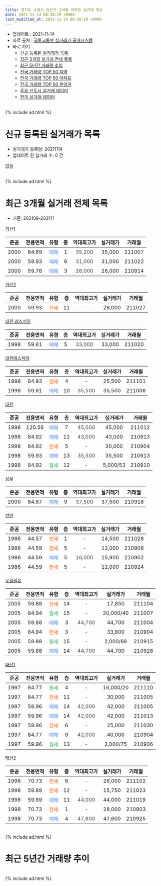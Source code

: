 ```yaml
---
title: 경기도 수원시 권선구 고색동 아파트 실거래 정보
date: 2021-11-14 06:38:29 +0900
last_modified_at: 2021-11-14 06:38:29 +0900
---
```


* 업데이트 : 2021-11-14
* 자료 출처 : [국토교통부 실거래가 공개시스템](http://rt.molit.go.kr)
* 바로 가기
    * [신규 등록된 실거래가 목록](#신규-등록된-실거래가-목록)
    * [최근 3개월 실거래 전체 목록](#최근-3개월-실거래-전체-목록)
    * [최근 5년간 거래량 추이](#최근-5년간-거래량-추이)
    * [전국 거래량 TOP 50 지역](https://inasie.github.io/apt-trade-info/최근-3개월-전국에서-가장-거래가-많이-발생한-지역)
    * [전국 거래량 TOP 50 아파트](https://inasie.github.io/apt-trade-info/최근-3개월-전국에서-가장-거래가-많이-발생한-아파트)
    * [전국 거래량 TOP 50 분양권](https://inasie.github.io/apt-trade-info/최근-3개월-전국에서-가장-거래가-많이-발생한-분양권)
    * [주요 신도시 실거래 데이터](https://inasie.github.io/apt-trade-info/주요-신도시)
    * [전국 실거래 데이터](https://inasie.github.io/apt-trade-info/전국)
<br>
{% include ad.html %}
<br>

# 신규 등록된 실거래가 목록
* 실거래가 등록일: 20211114
* 업데이트 된 실거래 수: 0 건

없음

<br>
{% include ad.html %}
<br>

# 최근 3개월 실거래 전체 목록
* 기준: 202109-202111


[거산1](https://search.naver.com/search.naver?query=%EA%B2%BD%EA%B8%B0%EB%8F%84+%EC%88%98%EC%9B%90%EC%8B%9C+%EA%B6%8C%EC%84%A0%EA%B5%AC+%EA%B3%A0%EC%83%89%EB%8F%99+%EA%B1%B0%EC%82%B01)

|준공|전용면적|유형|층|역대최고가|실거래가|거래월|
|:---:|:---:|:---:|:---:|:---:|:---:|:---:|
|2000|84.69|<span style="color:#4285f3">매매</span>|1|<span style="color:#444444">35,200</span>|35,000|211007|
|2000|59.93|<span style="color:#4285f3">매매</span>|6|<span style="color:#444444">31,000</span>|31,000|211022|
|2000|59.76|<span style="color:#4285f3">매매</span>|3|<span style="color:#444444">26,000</span>|26,000|210914|

[거산2](https://search.naver.com/search.naver?query=%EA%B2%BD%EA%B8%B0%EB%8F%84+%EC%88%98%EC%9B%90%EC%8B%9C+%EA%B6%8C%EC%84%A0%EA%B5%AC+%EA%B3%A0%EC%83%89%EB%8F%99+%EA%B1%B0%EC%82%B02)

|준공|전용면적|유형|층|역대최고가|실거래가|거래월|
|:---:|:---:|:---:|:---:|:---:|:---:|:---:|
|2000|59.93|<span style="color:#ff5a00">전세</span>|11|<span style="color:#444444">-</span>|26,000|211027|

[대원 레스피아](https://search.naver.com/search.naver?query=%EA%B2%BD%EA%B8%B0%EB%8F%84+%EC%88%98%EC%9B%90%EC%8B%9C+%EA%B6%8C%EC%84%A0%EA%B5%AC+%EA%B3%A0%EC%83%89%EB%8F%99+%EB%8C%80%EC%9B%90+%EB%A0%88%EC%8A%A4%ED%94%BC%EC%95%84)

|준공|전용면적|유형|층|역대최고가|실거래가|거래월|
|:---:|:---:|:---:|:---:|:---:|:---:|:---:|
|1998|59.61|<span style="color:#4285f3">매매</span>|5|<span style="color:#444444">33,000</span>|33,000|211020|

[대원레스피아](https://search.naver.com/search.naver?query=%EA%B2%BD%EA%B8%B0%EB%8F%84+%EC%88%98%EC%9B%90%EC%8B%9C+%EA%B6%8C%EC%84%A0%EA%B5%AC+%EA%B3%A0%EC%83%89%EB%8F%99+%EB%8C%80%EC%9B%90%EB%A0%88%EC%8A%A4%ED%94%BC%EC%95%84)

|준공|전용면적|유형|층|역대최고가|실거래가|거래월|
|:---:|:---:|:---:|:---:|:---:|:---:|:---:|
|1998|84.93|<span style="color:#ff5a00">전세</span>|4|<span style="color:#444444">-</span>|25,500|211101|
|1998|59.61|<span style="color:#4285f3">매매</span>|10|<span style="color:#444444">35,500</span>|35,500|211006|

[대한](https://search.naver.com/search.naver?query=%EA%B2%BD%EA%B8%B0%EB%8F%84+%EC%88%98%EC%9B%90%EC%8B%9C+%EA%B6%8C%EC%84%A0%EA%B5%AC+%EA%B3%A0%EC%83%89%EB%8F%99+%EB%8C%80%ED%95%9C)

|준공|전용면적|유형|층|역대최고가|실거래가|거래월|
|:---:|:---:|:---:|:---:|:---:|:---:|:---:|
|1998|120.56|<span style="color:#4285f3">매매</span>|7|<span style="color:#444444">45,000</span>|45,000|211012|
|1998|84.92|<span style="color:#4285f3">매매</span>|12|<span style="color:#444444">43,000</span>|43,000|210913|
|1998|84.92|<span style="color:#ff5a00">전세</span>|5|<span style="color:#444444">-</span>|30,000|210904|
|1998|59.93|<span style="color:#4285f3">매매</span>|13|<span style="color:#444444">35,500</span>|35,500|210913|
|1998|84.92|<span style="color:#34a853">월세</span>|12|<span style="color:#444444">-</span>|5,000/53|210910|

[상우](https://search.naver.com/search.naver?query=%EA%B2%BD%EA%B8%B0%EB%8F%84+%EC%88%98%EC%9B%90%EC%8B%9C+%EA%B6%8C%EC%84%A0%EA%B5%AC+%EA%B3%A0%EC%83%89%EB%8F%99+%EC%83%81%EC%9A%B0)

|준공|전용면적|유형|층|역대최고가|실거래가|거래월|
|:---:|:---:|:---:|:---:|:---:|:---:|:---:|
|2000|84.87|<span style="color:#4285f3">매매</span>|9|<span style="color:#444444">37,500</span>|37,500|210918|

[연안](https://search.naver.com/search.naver?query=%EA%B2%BD%EA%B8%B0%EB%8F%84+%EC%88%98%EC%9B%90%EC%8B%9C+%EA%B6%8C%EC%84%A0%EA%B5%AC+%EA%B3%A0%EC%83%89%EB%8F%99+%EC%97%B0%EC%95%88)

|준공|전용면적|유형|층|역대최고가|실거래가|거래월|
|:---:|:---:|:---:|:---:|:---:|:---:|:---:|
|1986|44.57|<span style="color:#ff5a00">전세</span>|1|<span style="color:#444444">-</span>|14,500|211028|
|1986|44.59|<span style="color:#ff5a00">전세</span>|5|<span style="color:#444444">-</span>|12,000|210908|
|1986|44.59|<span style="color:#4285f3">매매</span>|5|<span style="color:#444444">16,000</span>|15,900|210902|
|1986|44.59|<span style="color:#ff5a00">전세</span>|5|<span style="color:#444444">-</span>|12,000|210924|

[우림필유](https://search.naver.com/search.naver?query=%EA%B2%BD%EA%B8%B0%EB%8F%84+%EC%88%98%EC%9B%90%EC%8B%9C+%EA%B6%8C%EC%84%A0%EA%B5%AC+%EA%B3%A0%EC%83%89%EB%8F%99+%EC%9A%B0%EB%A6%BC%ED%95%84%EC%9C%A0)

|준공|전용면적|유형|층|역대최고가|실거래가|거래월|
|:---:|:---:|:---:|:---:|:---:|:---:|:---:|
|2005|59.88|<span style="color:#ff5a00">전세</span>|14|<span style="color:#444444">-</span>|17,850|211104|
|2005|84.94|<span style="color:#34a853">월세</span>|15|<span style="color:#444444">-</span>|20,000/40|211007|
|2005|59.88|<span style="color:#4285f3">매매</span>|3|<span style="color:#444444">44,700</span>|44,700|211004|
|2005|84.94|<span style="color:#ff5a00">전세</span>|3|<span style="color:#444444">-</span>|33,800|210904|
|2005|59.88|<span style="color:#34a853">월세</span>|15|<span style="color:#444444">-</span>|2,000/68|210915|
|2005|59.88|<span style="color:#4285f3">매매</span>|14|<span style="color:#444444">44,700</span>|44,700|210928|

[태산1](https://search.naver.com/search.naver?query=%EA%B2%BD%EA%B8%B0%EB%8F%84+%EC%88%98%EC%9B%90%EC%8B%9C+%EA%B6%8C%EC%84%A0%EA%B5%AC+%EA%B3%A0%EC%83%89%EB%8F%99+%ED%83%9C%EC%82%B01)

|준공|전용면적|유형|층|역대최고가|실거래가|거래월|
|:---:|:---:|:---:|:---:|:---:|:---:|:---:|
|1997|84.77|<span style="color:#34a853">월세</span>|4|<span style="color:#444444">-</span>|16,000/20|211110|
|1997|84.77|<span style="color:#ff5a00">전세</span>|11|<span style="color:#444444">-</span>|30,000|211005|
|1997|59.96|<span style="color:#4285f3">매매</span>|14|<span style="color:#444444">42,000</span>|42,000|211005|
|1997|59.96|<span style="color:#4285f3">매매</span>|14|<span style="color:#444444">42,000</span>|42,000|211013|
|1997|59.96|<span style="color:#ff5a00">전세</span>|6|<span style="color:#444444">-</span>|25,000|211030|
|1997|84.77|<span style="color:#4285f3">매매</span>|9|<span style="color:#444444">42,000</span>|40,000|210904|
|1997|59.96|<span style="color:#34a853">월세</span>|13|<span style="color:#444444">-</span>|2,000/75|210906|

[태산2](https://search.naver.com/search.naver?query=%EA%B2%BD%EA%B8%B0%EB%8F%84+%EC%88%98%EC%9B%90%EC%8B%9C+%EA%B6%8C%EC%84%A0%EA%B5%AC+%EA%B3%A0%EC%83%89%EB%8F%99+%ED%83%9C%EC%82%B02)

|준공|전용면적|유형|층|역대최고가|실거래가|거래월|
|:---:|:---:|:---:|:---:|:---:|:---:|:---:|
|1998|70.73|<span style="color:#ff5a00">전세</span>|6|<span style="color:#444444">-</span>|26,000|211102|
|1998|59.89|<span style="color:#ff5a00">전세</span>|12|<span style="color:#444444">-</span>|15,750|211023|
|1998|59.89|<span style="color:#4285f3">매매</span>|11|<span style="color:#444444">44,000</span>|44,000|211019|
|1998|70.73|<span style="color:#ff5a00">전세</span>|1|<span style="color:#444444">-</span>|28,000|210903|
|1998|70.73|<span style="color:#4285f3">매매</span>|4|<span style="color:#444444">47,600</span>|47,600|210925|


<br>
{% include ad.html %}
<br>

# 최근 5년간 거래량 추이


<div style="width:100%;">
    <canvas id="deal_progress" height="200"></canvas>
</div>

<script>
new Chart(document.getElementById("deal_progress"), {
    type: 'line',
    data: {
        labels: ['201611','201612','201701','201702','201703','201704','201705','201706','201707','201708','201709','201710','201711','201712','201801','201802','201803','201804','201805','201806','201807','201808','201809','201810','201811','201812','201901','201902','201903','201904','201905','201906','201907','201908','201909','201910','201911','201912','202001','202002','202003','202004','202005','202006','202007','202008','202009','202010','202011','202012','202101','202102','202103','202104','202105','202106','202107','202108','202109','202110','202111'],
        datasets: [{
            label: '매매',
            pointRadius: 1,
            data: [15, 14, 8, 11, 19, 14, 18, 18, 18, 19, 10, 12, 14, 12, 12, 11, 17, 9, 6, 7, 6, 9, 12, 11, 17, 4, 12, 11, 11, 19, 9, 10, 8, 7, 14, 11, 11, 13, 42, 106, 22, 18, 11, 31, 18, 15, 9, 18, 14, 29, 15, 21, 32, 45, 53, 35, 22, 6, 8, 9, 0],
            borderColor: "rgba(255, 201, 14, 1)",
            backgroundColor: "rgba(255, 201, 14, 0.5)",
            fill: false,
            lineTension: 0
        },{
            label: '전월세',
            pointRadius: 1,
            data: [9, 6, 21, 17, 15, 11, 10, 9, 11, 13, 13, 9, 7, 13, 17, 13, 14, 13, 13, 7, 8, 13, 13, 16, 14, 8, 10, 15, 13, 7, 6, 9, 6, 18, 14, 9, 8, 11, 9, 24, 24, 20, 10, 18, 16, 11, 13, 16, 17, 14, 8, 17, 13, 36, 20, 25, 20, 13, 8, 6, 4],
            borderColor: "rgba(0, 141, 185, 1)",
            backgroundColor: "rgba(0, 141, 185, 0.5)",
            fill: false,
            lineTension: 0
        }
        ]
    },
    options: {
        responsive: true,
        title: {
            display: false
        },
        tooltips: {
            mode: 'index',
            intersect: false
        },
        hover: {
            mode: 'nearest',
            intersect: true
        },
        scales: {
            xAxes: [{
                display: true,
                scaleLabel: {
                    display: true,
                    labelString: '년/월'
                }
            }],
            yAxes: [{
                display: true,
                ticks: {
                    suggestedMin: 0,
                },
                scaleLabel: {
                    display: true,
                    labelString: '실거래 수'
                }
            }]
        }
    }
});

</script>


<br>
{% include ad.html %}
<br>

